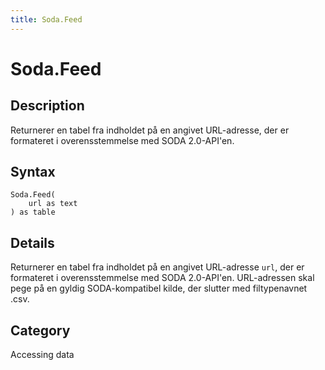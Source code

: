 ```yaml
---
title: Soda.Feed
---
```


# Soda.Feed


## Description

Returnerer en tabel fra indholdet på en angivet URL-adresse, der er formateret i overensstemmelse med SODA 2.0-API&#39;en.


## Syntax

```powerquery
Soda.Feed(
    url as text
) as table
```


## Details

Returnerer en tabel fra indholdet på en angivet URL-adresse <code>url</code>, der er formateret i overensstemmelse med SODA 2.0-API'en. URL-adressen skal pege på en gyldig SODA-kompatibel kilde, der slutter med filtypenavnet .csv.



## Category
Accessing data
